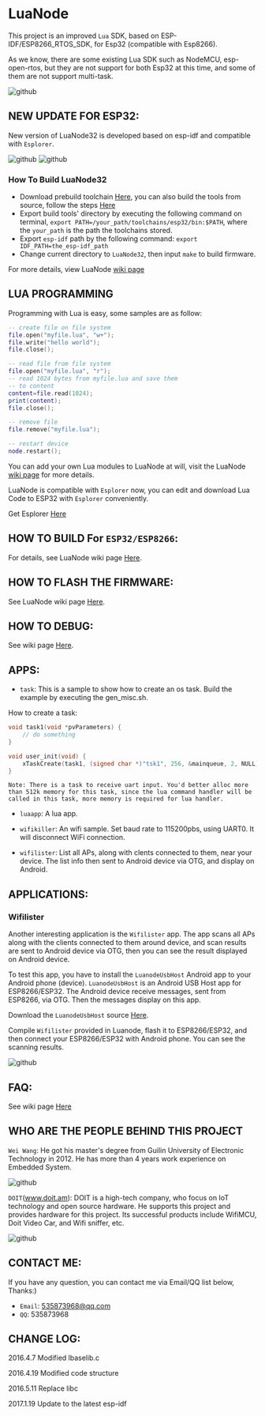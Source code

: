 LuaNode
======================================

This project is an improved `Lua` SDK, based on ESP-IDF/ESP8266_RTOS_SDK, for Esp32 (compatible with Esp8266).

As we know, there are some existing Lua SDK such as NodeMCU, esp-open-rtos, but they are not support for both Esp32 at this time, and
some of them are not support multi-task.


![github](https://ksr-ugc.imgix.net/projects/2439759/photo-original.jpg?w=1024&h=576&fit=fill&bg=FFFFFF&v=1462164335&auto=format&q=92&s=e2d90d11a3fdbffa9d2b9ee5ac975d6a "Esp32 & Esp8266")

NEW UPDATE FOR ESP32:
--------------------------------------

New version of LuaNode32 is developed based on esp-idf and compatible with `Esplorer`.

![github](https://img.alicdn.com/imgextra/i1/116050204/TB2jI_AfXOP.eBjSZFHXXXQnpXa_!!116050204.jpg "ESP32 dev-kit")
![github](https://img.alicdn.com/imgextra/i3/116050204/TB20VbCfhaK.eBjSZFwXXXjsFXa_!!116050204.jpg "ESP32 dev-kit back")

### How To Build LuaNode32
* Download prebuild toolchain [Here](https://github.com/jmattsson/nodemcu-prebuilt-toolchains "toolchains"), you 
  can also build the tools from source, follow the steps [Here](http://esp-idf.readthedocs.io/en/latest/linux-setup.html "How to build toolchain")
* Export build tools' directory by executing the following command on terminal,
  `export PATH=/your_path/toolchains/esp32/bin:$PATH`, where the `your_path` is the
  path the toolchains stored.
* Export `esp-idf` path by the following command: `export IDF_PATH=the_esp-idf_path`
* Change current directory to `LuaNode32`, then input `make` to build firmware.

For more details, view LuaNode [wiki page](https://github.com/Nicholas3388/LuaNode/wiki "LuaNode Wiki")

LUA PROGRAMMING
--------------------------------------
Programming with Lua is easy, some samples are as follow:

```lua
-- create file on file system
file.open("myfile.lua", "w+");
file.write("hello world");
file.close();

-- read file from file system
file.open("myfile.lua", "r");
-- read 1024 bytes from myfile.lua and save them
-- to content
content=file.read(1024);
print(content);
file.close();

-- remove file
file.remove("myfile.lua");

-- restart device
node.restart();
```

You can add your own Lua modules to LuaNode at will, visit the LuaNode [wiki page](https://github.com/Nicholas3388/LuaNode/wiki "LuaNode Wiki") for more details.

LuaNode is compatible with `Esplorer` now, you can edit and download Lua
Code to ESP32 with `Esplorer` conveniently.

Get Esplorer [Here](https://github.com/4refr0nt/ESPlorer "Esplorer")

HOW TO BUILD For `ESP32/ESP8266`:
--------------------------------------

For details, see LuaNode wiki page [Here](https://github.com/Nicholas3388/LuaNode/wiki/How-to-build-for-ESP8266-ESP32).

HOW TO FLASH THE FIRMWARE:
--------------------------------------

See LuaNode wiki page [Here](https://github.com/Nicholas3388/LuaNode/wiki/How-to-flash-the-firmware).

HOW TO DEBUG:
--------------------------------------

See wiki page [Here](https://github.com/Nicholas3388/LuaNode/wiki/How-to-debug).


APPS:
--------------------------------------

* `task`: This is a sample to show how to create an os task. Build the example by executing the gen_misc.sh.

How to create a task:

```c
void task1(void *pvParameters) {
    // do something
}

void user_init(void) {
    xTaskCreate(task1, (signed char *)"tsk1", 256, &mainqueue, 2, NULL);
}
```

`Note: There is a task to receive uart input. You'd better alloc more than 512k memory for this task,
since the lua command handler will be called in this task, more memory is required for lua handler.`

* `luaapp`: A lua app. 

* `wifikiller`: An wifi sample. Set baud rate to 115200pbs, using UART0. It will disconnect WiFi connection.

* `wifilister`: List all APs, along with clents connected to them, near your device. The list info then sent to Android device via OTG, and display on Android.

APPLICATIONS:
--------------------------------------

### Wifilister

Another interesting application is the `Wifilister` app. The app scans all APs along with the clients connected to them around device, and scan results are sent to
Android device via OTG, then you can see the result displayed on Android device.

To test this app, you have to install the `LuanodeUsbHost` Android app to your Android phone (device).
`LuanodeUsbHost` is an Android USB Host app for ESP8266/ESP32. The Android device receive messages, sent from ESP8266, via OTG.
Then the messages display on this app.

Download the `LuanodeUsbHost` source [Here](https://github.com/Nicholas3388/LuanodeUsbHost).

Compile `Wifilister` provided in Luanode, flash it to ESP8266/ESP32, and then connect your ESP8266/ESP32 with Android phone.
You can see the scanning results.

![github](http://ww1.sinaimg.cn/mw690/999babe3jw1f6cwovhg2vj207i0dct9g.jpg "LuanodeUsbHost")

FAQ:
--------------------------------------

See wiki page [Here](https://github.com/Nicholas3388/LuaNode/wiki/FAQ)


WHO ARE THE PEOPLE BEHIND THIS PROJECT
-------------------------------------

`Wei Wang`: He got his master's degree from Guilin University of Electronic Technology in 2012. He has more than 4 years work experience on Embedded System.

![github](https://ksr-ugc.imgix.net/assets/007/539/619/4b02fe2896172cf177b6558300cdfb45_original.jpg?w=680&fit=max&v=1461463286&auto=format&q=92&s=7d405bf015bc1b0036851755b03663dc)

`DOIT`(www.doit.am): DOIT is a high-tech company, who focus on IoT technology and open source hardware. He supports this project and provides hardware for this project. Its successful products include WifiMCU, Doit Video Car, and Wifi sniffer, etc.

![github](https://ksr-ugc.imgix.net/assets/010/012/333/2e153bf8a6f1cc5781643ad8d704f285_original.gif?w=680&fit=max&v=1461661228&q=92&s=c8f52001f353a41b455f2a55b3c11256)


CONTACT ME:
--------------------------------------

If you have any question, you can contact me via Email/QQ list below, Thanks:) 

  - `Email`: 535873968@qq.com
  - `QQ`: 535873968


CHANGE LOG:
--------------------------------------
2016.4.7 
	Modified lbaselib.c

2016.4.19
	Modified code structure	

2016.5.11
    Replace libc

2017.1.19
	Update to the latest esp-idf

